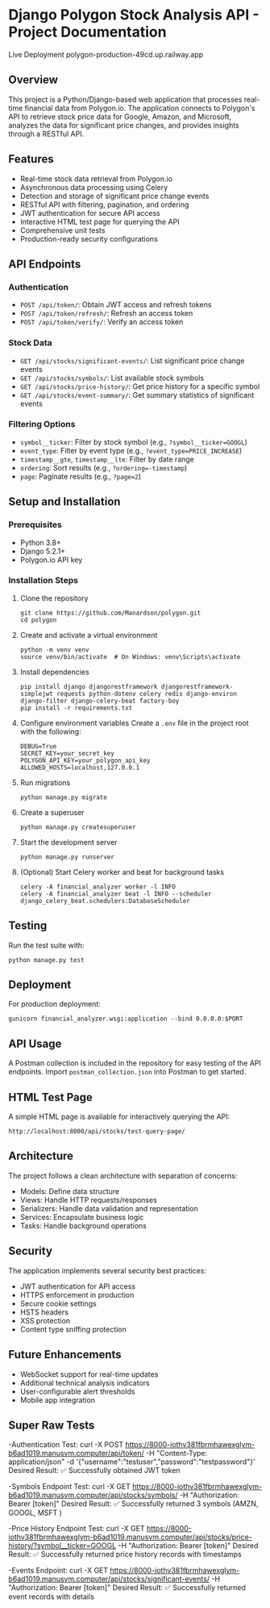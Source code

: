 # Django Polygon Stock Analysis API - Project Documentation
Live Deployment
polygon-production-49cd.up.railway.app


## Overview
This project is a Python/Django-based web application that processes real-time financial data from Polygon.io. The application connects to Polygon's API to retrieve stock price data for Google, Amazon, and Microsoft, analyzes the data for significant price changes, and provides insights through a RESTful API.

## Features
- Real-time stock data retrieval from Polygon.io
- Asynchronous data processing using Celery
- Detection and storage of significant price change events
- RESTful API with filtering, pagination, and ordering
- JWT authentication for secure API access
- Interactive HTML test page for querying the API
- Comprehensive unit tests
- Production-ready security configurations

## API Endpoints

### Authentication
- `POST /api/token/`: Obtain JWT access and refresh tokens
- `POST /api/token/refresh/`: Refresh an access token
- `POST /api/token/verify/`: Verify an access token

### Stock Data
- `GET /api/stocks/significant-events/`: List significant price change events
- `GET /api/stocks/symbols/`: List available stock symbols
- `GET /api/stocks/price-history/`: Get price history for a specific symbol
- `GET /api/stocks/event-summary/`: Get summary statistics of significant events

### Filtering Options
- `symbol__ticker`: Filter by stock symbol (e.g., `?symbol__ticker=GOOGL`)
- `event_type`: Filter by event type (e.g., `?event_type=PRICE_INCREASE`)
- `timestamp__gte`, `timestamp__lte`: Filter by date range
- `ordering`: Sort results (e.g., `?ordering=-timestamp`)
- `page`: Paginate results (e.g., `?page=2`)

## Setup and Installation

### Prerequisites
- Python 3.8+
- Django 5.2.1+
- Polygon.io API key

### Installation Steps
1. Clone the repository
   ```
   git clone https://github.com/Manardson/polygon.git
   cd polygon
   ```

2. Create and activate a virtual environment
   ```
   python -m venv venv
   source venv/bin/activate  # On Windows: venv\Scripts\activate
   ```

3. Install dependencies
   ```
   pip install django djangorestframework djangorestframework-simplejwt requests python-dotenv celery redis django-environ django-filter django-celery-beat factory-boy
   pip install -r requirements.txt
   ```

4. Configure environment variables
   Create a `.env` file in the project root with the following:
   ```
   DEBUG=True
   SECRET_KEY=your_secret_key
   POLYGON_API_KEY=your_polygon_api_key
   ALLOWED_HOSTS=localhost,127.0.0.1
   ```

5. Run migrations
   ```
   python manage.py migrate
   ```

6. Create a superuser
   ```
   python manage.py createsuperuser
   ```

7. Start the development server
   ```
   python manage.py runserver
   ```

8. (Optional) Start Celery worker and beat for background tasks
   ```
   celery -A financial_analyzer worker -l INFO
   celery -A financial_analyzer beat -l INFO --scheduler django_celery_beat.schedulers:DatabaseScheduler
   ```

## Testing
Run the test suite with:
```
python manage.py test
```

## Deployment
For production deployment:
```
gunicorn financial_analyzer.wsgi:application --bind 0.0.0.0:$PORT
```

## API Usage
A Postman collection is included in the repository for easy testing of the API endpoints. Import `postman_collection.json` into Postman to get started.

## HTML Test Page
A simple HTML page is available for interactively querying the API:
```
http://localhost:8000/api/stocks/test-query-page/
```

## Architecture
The project follows a clean architecture with separation of concerns:
- Models: Define data structure
- Views: Handle HTTP requests/responses
- Serializers: Handle data validation and representation
- Services: Encapsulate business logic
- Tasks: Handle background operations

## Security
The application implements several security best practices:
- JWT authentication for API access
- HTTPS enforcement in production
- Secure cookie settings
- HSTS headers
- XSS protection
- Content type sniffing protection

## Future Enhancements
- WebSocket support for real-time updates
- Additional technical analysis indicators
- User-configurable alert thresholds
- Mobile app integration

## Super Raw Tests
-Authentication Test:
curl -X POST https://8000-iothv381fbrmhawexglym-b6ad1019.manusvm.computer/api/token/ -H "Content-Type: application/json" -d '{"username":"testuser","password":"testpassword"}'
Desired Result: ✅ Successfully obtained JWT token

-Symbols Endpoint Test:
curl -X GET https://8000-iothv381fbrmhawexglym-b6ad1019.manusvm.computer/api/stocks/symbols/ -H "Authorization: Bearer [token]"
Desired Result: ✅ Successfully returned 3 symbols (AMZN, GOOGL, MSFT )

-Price History Endpoint Test:
curl -X GET https://8000-iothv381fbrmhawexglym-b6ad1019.manusvm.computer/api/stocks/price-history/?symbol__ticker=GOOGL -H "Authorization: Bearer [token]"
Desired Result: ✅ Successfully returned price history records with timestamps

-Events Endpoint:
curl -X GET https://8000-iothv381fbrmhawexglym-b6ad1019.manusvm.computer/api/stocks/significant-events/ -H "Authorization: Bearer [token]"
Desired Result: ✅ Successfully returned event records with details